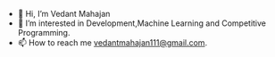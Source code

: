 - 👋 Hi, I’m Vedant Mahajan
- 👀 I’m interested in Development,Machine Learning and Competitive Programming.
- 📫 How to reach me vedantmahajan111@gmail.com.
<!---
vedantm11/vedantm11 is a ✨ special ✨ repository because its `README.md` (this file) appears on your GitHub profile.
You can click the Preview link to take a look at your changes.
--->
